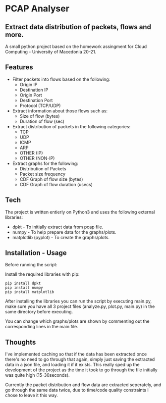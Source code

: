 # PCAP Analyser
## Extract data distribution of packets, flows and more.

A small python project based on the homework assingment for Cloud Computing - University of Macedonia 20-21.


## Features

- Filter packets into flows based on the following: 
    - Origin IP
    - Destination IP
    - Origin Port
    - Destination Port
    - Protocol (TCP/UDP)
- Extract information about those flows such as:
    - Size of flow (bytes)
    - Duration of flow (sec)
- Extract distribution of packets in the following categories:
    - TCP
    - UDP
    - ICMP
    - ARP
    - OTHER (IP)
    - OTHER (NON-IP)
 - Extract graphs for the following:
    - Distribution of Packets
    - Packet size frequency
    - CDF Graph of flow size (bytes)
    - CDF Graph of flow duration (usecs)


## Tech

The project is written entierly on Python3 and uses the following external libraries:

- dpkt - To initially extract data from pcap file.
- numpy - To help prepare data for the graphs/plots.
- matplotlib (pyplot) - To create the graphs/plots.

## Installation - Usage

Before running the script:

Install the required libraries with pip:

```
pip install dpkt
pip install numpy
pip install matplotlib
```

After installing the libraries you can run the script by executing main.py, make sure you have all 3 project files (analyze.py, plot.py, main.py) in the same directory before executing.

You can change which graphs/plots are shown by commenting out the corresponding lines in the main file.

## Thoughts

I've implemented caching so that if the data has been extracted once there's no need to go through that again, simply just saving the extracted data in a json file, and loading it if it exists. 
This really sped up the development of the project as the time it took to go through the file initially was quite high (15-30seconds). 

Currently the packet distribution and flow data are extracted seperately, and go through the same data twice, due to time/code quality constraints I chose to leave it this way.
